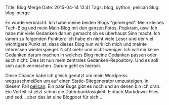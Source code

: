 Title: Blog Merge
Date: 2015-04-14 12:41
Tags: blog, python, pelican
Slug: blog-merge


Es wurde verbracht. Ich habe meine beiden Blogs "gemerged". Mein kleines Tech-Blog und mein Main-Blog mit den ganzen Fotos, Popkram, usw. Ich habe mir viele Gedanken darum gemacht ob es überhaupt Sinn macht. Ich kamm zu folgenden Punkten: Ich habe eh nicht viele Leser und der viel wichtigere Punkt ist, dass dieses Blog nun wirklich mich und meinte Interessen wiederspiegel. Nicht mehr und nicht weniger. Ich will mir keine Gedanken darum machen in welches Blog meine Gedanken passen oder auch nicht. Dies ist nun mein zentrales Gedanken-Repository. Und es soll sich auch vermischen. Darum geht es hierbei.

Diese Chance habe ich gleich genutzt um mein Wordpress wegzuschmeißen um auf einen Static-Sitegenerator umzusteigen. In diesem Fall [pelican](http://getpelican.com/). Ein paar Bugs gibt es noch und an denen bin ich dran. Ein Vorteil ist jetzt schon die Datenbanklosigkeit. Einfach Markdown-Files und sed... aber das ist eine Blogpost für sich...
